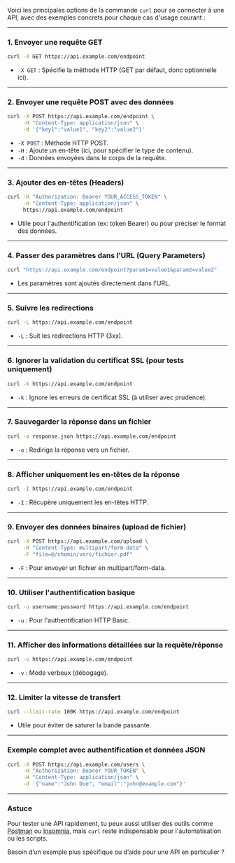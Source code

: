 Voici les principales options de la commande `curl` pour se connecter à une API, avec des exemples concrets pour chaque cas d'usage courant :

---

### **1. Envoyer une requête GET**
```bash
curl -X GET https://api.example.com/endpoint
```
- `-X GET` : Spécifie la méthode HTTP (GET par défaut, donc optionnelle ici).

---

### **2. Envoyer une requête POST avec des données**
```bash
curl -X POST https://api.example.com/endpoint \
     -H "Content-Type: application/json" \
     -d '{"key1":"value1", "key2":"value2"}'
```
- `-X POST` : Méthode HTTP POST.
- `-H` : Ajoute un en-tête (ici, pour spécifier le type de contenu).
- `-d` : Données envoyées dans le corps de la requête.

---

### **3. Ajouter des en-têtes (Headers)**
```bash
curl -H "Authorization: Bearer YOUR_ACCESS_TOKEN" \
     -H "Content-Type: application/json" \
     https://api.example.com/endpoint
```
- Utile pour l'authentification (ex: token Bearer) ou pour préciser le format des données.

---

### **4. Passer des paramètres dans l'URL (Query Parameters)**
```bash
curl "https://api.example.com/endpoint?param1=value1&param2=value2"
```
- Les paramètres sont ajoutés directement dans l'URL.

---

### **5. Suivre les redirections**
```bash
curl -L https://api.example.com/endpoint
```
- `-L` : Suit les redirections HTTP (3xx).

---

### **6. Ignorer la validation du certificat SSL (pour tests uniquement)**
```bash
curl -k https://api.example.com/endpoint
```
- `-k` : Ignore les erreurs de certificat SSL (à utiliser avec prudence).

---

### **7. Sauvegarder la réponse dans un fichier**
```bash
curl -o response.json https://api.example.com/endpoint
```
- `-o` : Redirige la réponse vers un fichier.

---

### **8. Afficher uniquement les en-têtes de la réponse**
```bash
curl -I https://api.example.com/endpoint
```
- `-I` : Récupère uniquement les en-têtes HTTP.

---

### **9. Envoyer des données binaires (upload de fichier)**
```bash
curl -X POST https://api.example.com/upload \
     -H "Content-Type: multipart/form-data" \
     -F "file=@/chemin/vers/fichier.pdf"
```
- `-F` : Pour envoyer un fichier en multipart/form-data.

---

### **10. Utiliser l'authentification basique**
```bash
curl -u username:password https://api.example.com/endpoint
```
- `-u` : Pour l'authentification HTTP Basic.

---

### **11. Afficher des informations détaillées sur la requête/réponse**
```bash
curl -v https://api.example.com/endpoint
```
- `-v` : Mode verbeux (débogage).

---

### **12. Limiter la vitesse de transfert**
```bash
curl --limit-rate 100K https://api.example.com/endpoint
```
- Utile pour éviter de saturer la bande passante.

---

### **Exemple complet avec authentification et données JSON**
```bash
curl -X POST https://api.example.com/users \
     -H "Authorization: Bearer YOUR_TOKEN" \
     -H "Content-Type: application/json" \
     -d '{"name":"John Doe", "email":"john@example.com"}'
```

---

### **Astuce**
Pour tester une API rapidement, tu peux aussi utiliser des outils comme [Postman](https://www.postman.com/) ou [Insomnia](https://insomnia.rest/), mais `curl` reste indispensable pour l'automatisation ou les scripts.

Besoin d’un exemple plus spécifique ou d’aide pour une API en particulier ?
